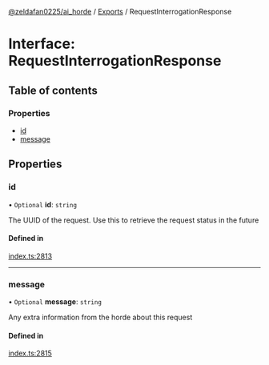 [@zeldafan0225/ai_horde](../README.md) / [Exports](../modules.md) / RequestInterrogationResponse

# Interface: RequestInterrogationResponse

## Table of contents

### Properties

- [id](RequestInterrogationResponse.md#id)
- [message](RequestInterrogationResponse.md#message)

## Properties

### id

• `Optional` **id**: `string`

The UUID of the request. Use this to retrieve the request status in the future

#### Defined in

[index.ts:2813](https://github.com/ZeldaFan0225/ai_horde/blob/79ac96e/index.ts#L2813)

___

### message

• `Optional` **message**: `string`

Any extra information from the horde about this request

#### Defined in

[index.ts:2815](https://github.com/ZeldaFan0225/ai_horde/blob/79ac96e/index.ts#L2815)
